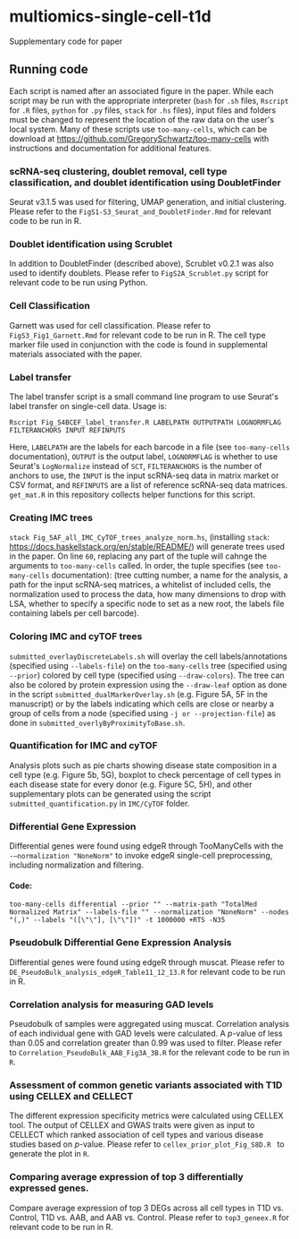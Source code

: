 # multiomics-single-cell-t1d
Supplementary code for paper

## Running code
Each script is named after an associated figure in the paper. While each script may be run with the appropriate interpreter (`bash` for `.sh` files, `Rscript` for `.R` files, `python` for `.py` files, `stack` for `.hs` files), input files and folders must be changed to represent the location of the raw data on the user's local system. Many of these scripts use `too-many-cells`, which can be download at https://github.com/GregorySchwartz/too-many-cells with instructions and documentation for additional features.

### scRNA-seq clustering, doublet removal, cell type classification, and doublet identification using DoubletFinder
Seurat v3.1.5 was used for filtering, UMAP generation, and initial clustering. Please refer to the `FigS1-S3_Seurat_and_DoubletFinder.Rmd` for relevant code to be run in R. 

### Doublet identification using Scrublet 
In addition to DoubletFinder (described above), Scrublet v0.2.1 was also used to identify doublets. Please refer to `FigS2A_Scrublet.py` script for relevant code to be run using Python.

### Cell Classification 
Garnett was used for cell classification. Please refer to `FigS3_Fig1_Garnett.Rmd` for relevant code to be run in R. The cell type marker file used in conjunction with the code is found in supplemental materials associated with the paper.

### Label transfer
The label transfer script is a small command line program to use Seurat's label transfer on single-cell data. Usage is:

`Rscript Fig_S4BCEF_label_transfer.R LABELPATH OUTPUTPATH LOGNORMFLAG FILTERANCHORS INPUT REFINPUTS`

Here, `LABELPATH` are the labels for each barcode in a file (see `too-many-cells` documentation), `OUTPUT` is the output label, `LOGNORMFLAG` is whether to use Seurat's `LogNormalize` instead of `SCT`, `FILTERANCHORS` is the number of anchors to use, the `INPUT` is the input scRNA-seq data in matrix market or CSV format, and `REFINPUTS` are a list of reference scRNA-seq data matrices. `get_mat.R` in this repository collects helper functions for this script.

### Creating IMC trees
`stack Fig_5AF_all_IMC_CyTOF_trees_analyze_norm.hs`, (installing `stack`: https://docs.haskellstack.org/en/stable/README/) will generate trees used in the paper. On line `60`, replacing any part of the tuple will cahnge the arguments to `too-many-cells` called. In order, the tuple specifies (see `too-many-cells` documentation): (tree cutting number, a name for the analysis, a path for the input scRNA-seq matrices, a whitelist of included cells, the normalization used to process the data, how many dimensions to drop with LSA, whether to specify a specific node to set as a new root, the labels file containing labels per cell barcode).

### Coloring IMC and cyTOF trees
`submitted_overlayDiscreteLabels.sh` will overlay the cell labels/annotations (specified using `--labels-file`) on the `too-many-cells` tree (specified using `--prior`) colored by cell type (specified using `--draw-colors`). The tree can also be colored by protein expression using the `--draw-leaf` option as done in the script `submitted_dualMarkerOverlay.sh` (e.g. Figure 5A, 5F in the manuscript) or by the labels indicating which cells are close or nearby a group of cells from a node (specified using `-j or --projection-file`) as done in `submitted_overlyByProximityToBase.sh`.  

### Quantification for IMC and cyTOF
Analysis plots such as pie charts showing disease state composition in a cell type (e.g. Figure 5b, 5G), boxplot to check percentage of cell types in each disease state for every donor (e.g. Figure 5C, 5H), and other supplementary plots can be generated using the script `submitted_quantification.py` in `IMC/CyTOF` folder.

### Differential Gene Expression
Differential genes were found using edgeR through TooManyCells with the `-–normalization "NoneNorm"` to invoke edgeR single-cell preprocessing, including normalization and filtering. 

#### Code: 
`too-many-cells differential --prior "" --matrix-path "TotalMed Normalized Matrix" --labels-file "" --normalization "NoneNorm" --nodes "(,)" --labels "([\"\"], [\"\"])" -t 1000000 +RTS -N35`

### Pseudobulk Differential Gene Expression Analysis
Differential genes were found using edgeR through muscat. Please refer to `DE_PseudoBulk_analysis_edgeR_Table11_12_13.R` for relevant code to be run in R.   

### Correlation analysis for measuring GAD levels
Pseudobulk of samples were aggregated using muscat. Correlation analysis of each individual gene with GAD levels were calculated. A *p*-value of less than 0.05 and correlation greater than 0.99 was used to filter. Please refer to `Correlation_PseudoBulk_AAB_Fig3A_3B.R` for the relevant code to be run in `R`.

### Assessment of common genetic variants associated with T1D using CELLEX and CELLECT
The different expression specificity metrics were calculated using CELLEX tool. The output of CELLEX and GWAS traits were given as input to CELLECT which ranked association of cell types and various disease studies based on *p*-value. Please refer to `cellex_prior_plot_Fig_S8D.R ` to generate the plot in `R`.

### Comparing average expression of top 3 differentially expressed genes.
Compare average expression of top 3 DEGs across all cell types in T1D vs. Control, T1D vs. AAB, and AAB vs. Control. Please refer to `top3_geneex.R` for relevant code to be run in R.

